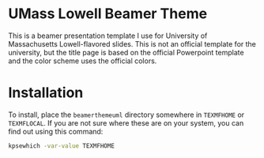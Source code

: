 # UMass Lowell Beamer Theme

This is a beamer presentation template I use for University of
Massachusetts Lowell-flavored slides. This is not an official template
for the university, but the title page is based on the official
Powerpoint template and the color scheme uses the official colors.

# Installation

To install, place the `beamerthemeuml` directory somewhere in `TEXMFHOME` or
`TEXMFLOCAL`. If you are not sure where these are on your system, you
can find out using this command:

```bash
kpsewhich -var-value TEXMFHOME
```